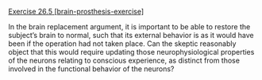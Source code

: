 [Exercise 26.5 \[brain-prosthesis-exercise\]](ex_5/)

In the brain replacement argument, it is
important to be able to restore the subject’s brain to normal, such that
its external behavior is as it would have been if the operation had not
taken place. Can the skeptic reasonably object that this would require
updating those neurophysiological properties of the neurons relating to
conscious experience, as distinct from those involved in the functional
behavior of the neurons?
